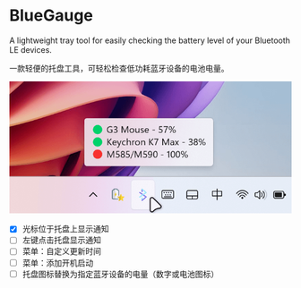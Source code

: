 # BlueGauge
A lightweight tray tool for easily checking the battery level of your Bluetooth LE devices.

一款轻便的托盘工具，可轻松检查低功耗蓝牙设备的电池电量。

![image](https://raw.githubusercontent.com/iKineticate/BlueGauge/main/screenshots/app.png)


- [x] 光标位于托盘上显示通知
- [ ] 左键点击托盘显示通知
- [ ] 菜单：自定义更新时间
- [ ] 菜单：添加开机启动 
- [ ] 托盘图标替换为指定蓝牙设备的电量（数字或电池图标）